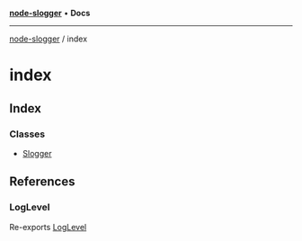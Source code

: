 [**node-slogger**](../README.md) • **Docs**

***

[node-slogger](../modules.md) / index

# index

## Index

### Classes

- [Slogger](classes/Slogger.md)

## References

### LogLevel

Re-exports [LogLevel](../interfaces/enumerations/LogLevel.md)
